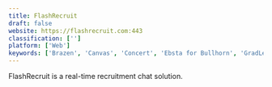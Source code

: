 ```yaml
---
title: FlashRecruit
draft: false 
website: https://flashrecruit.com:443
classification: ['']
platform: ['Web']
keywords: ['Brazen', 'Canvas', 'Concert', 'Ebsta for Bullhorn', 'GradLeaders', 'HRiQ Cloud', 'Hello Talent', 'Hivy', 'Indeed Company Pages', 'Indeed Featured Employer', 'Kalo', 'Odoo Human Resources', 'OpenElevator', 'ProSky', 'Propel Talent Portal', 'RChilli', 'Restless Bandit', 'The Muse', 'Welcome Kit', 'Zohno Tools', 'iTalent', 'jacando', 'rexx systems']
---
```

FlashRecruit is a real-time recruitment chat solution.